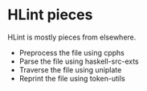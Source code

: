 # HLint pieces

HLint is mostly pieces from elsewhere.

* Preprocess the file using cpphs
* Parse the file using haskell-src-exts
* Traverse the file using uniplate
* Reprint the file using token-utils
 